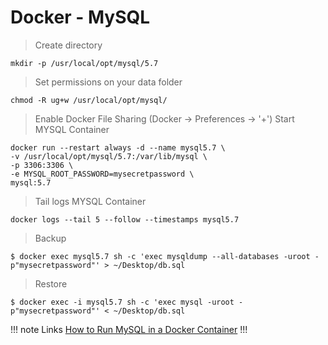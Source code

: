 # Docker - MySQL


> Create directory
```shell
mkdir -p /usr/local/opt/mysql/5.7
```

> Set permissions on your data folder
```shell
chmod -R ug+w /usr/local/opt/mysql/
```

> Enable Docker File Sharing (Docker -> Preferences -> '+')
> Start MYSQL Container
```shell
docker run --restart always -d --name mysql5.7 \
-v /usr/local/opt/mysql/5.7:/var/lib/mysql \
-p 3306:3306 \
-e MYSQL_ROOT_PASSWORD=mysecretpassword \
mysql:5.7
```

> Tail logs MYSQL Container
```shell
docker logs --tail 5 --follow --timestamps mysql5.7
```

> Backup
```shell
$ docker exec mysql5.7 sh -c 'exec mysqldump --all-databases -uroot -p"mysecretpassword"' > ~/Desktop/db.sql
```

> Restore
```shell
$ docker exec -i mysql5.7 sh -c 'exec mysql -uroot -p"mysecretpassword"' < ~/Desktop/db.sql
```

!!! note Links
[How to Run MySQL in a Docker Container](https://medium.com/@crmcmullen/how-to-run-mysql-in-a-docker-container-on-macos-with-persistent-local-data-58b89aec496a)
!!!
